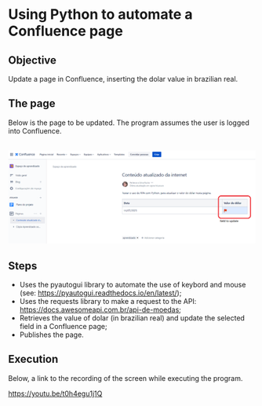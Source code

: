 <h1>Using Python to automate a Confluence page</h1>
<h2>Objective</h2>
Update a page in Confluence, inserting the dolar value in brazilian real.
<h2>The page</h2>
Below is the page to be updated. The program assumes the user is logged into Confluence.<br>
<br>

![](page_to_update.png)
<br>
<h2>Steps</h2>

* Uses the pyautogui library to automate the use of keybord and mouse (see: https://pyautogui.readthedocs.io/en/latest/);
* Uses the requests library to make a request to the API: https://docs.awesomeapi.com.br/api-de-moedas;
* Retrieves the value of dolar (in brazilian real) and update the selected field in a Confluence page;
* Publishes the page.

<h2>Execution</h2>

Below, a link to the recording of the screen while executing the program.

https://youtu.be/t0h4egu1j1Q

